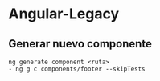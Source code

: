 
# Angular-Legacy


## Generar nuevo componente 
```
ng generate component <ruta>
- ng g c components/footer --skipTests
```